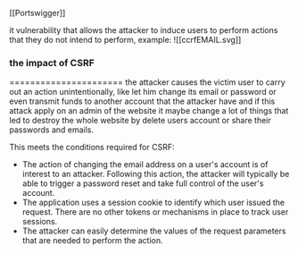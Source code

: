 [[Portswigger]]

it vulnerability that allows the attacker to induce users to perform actions that they do not intend to perform, example:
![[ccrfEMAIL.svg]]
### **the impact of CSRF** 
======================
the attacker causes the victim user to carry out an action unintentionally, like let him change its email or password or even transmit funds to another account that the attacker 
have and if this attack apply on an admin of the website it maybe change a lot of things that led to destroy the  whole website by delete users account or share their passwords and emails.

This meets the conditions required for CSRF:

- The action of changing the email address on a user's account is of interest to an attacker. Following this action, the attacker will typically be able to trigger a password reset and take full control of the user's account.
- The application uses a session cookie to identify which user issued the request. There are no other tokens or mechanisms in place to track user sessions.
- The attacker can easily determine the values of the request parameters that are needed to perform the action.